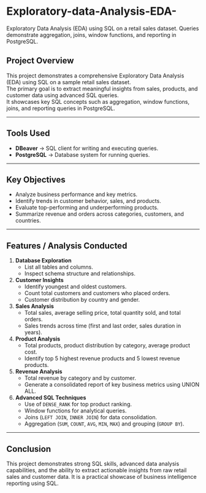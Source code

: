 # Exploratory-data-Analysis-EDA-
Exploratory Data Analysis (EDA) using SQL on a retail sales dataset. Queries demonstrate aggregation, joins, window functions, and reporting in PostgreSQL.

## Project Overview
This project demonstrates a comprehensive Exploratory Data Analysis (EDA) using SQL on a sample retail sales dataset.  
The primary goal is to extract meaningful insights from sales, products, and customer data using advanced SQL queries.  
It showcases key SQL concepts such as aggregation, window functions, joins, and reporting queries in PostgreSQL.

---
## Tools Used
- **DBeaver** → SQL client for writing and executing queries.
- **PostgreSQL** → Database system for running queries.
---
## Key Objectives
- Analyze business performance and key metrics.
- Identify trends in customer behavior, sales, and products.
- Evaluate top-performing and underperforming products.
- Summarize revenue and orders across categories, customers, and countries.

---
## Features / Analysis Conducted
1. **Database Exploration**
   - List all tables and columns.
   - Inspect schema structure and relationships.
2. **Customer Insights**
   - Identify youngest and oldest customers.
   - Count total customers and customers who placed orders.
   - Customer distribution by country and gender.
3. **Sales Analysis**
   - Total sales, average selling price, total quantity sold, and total orders.
   - Sales trends across time (first and last order, sales duration in years).
4. **Product Analysis**
   - Total products, product distribution by category, average product cost.
   - Identify top 5 highest revenue products and 5 lowest revenue products.
5. **Revenue Analysis**
   - Total revenue by category and by customer.
   - Generate a consolidated report of key business metrics using UNION ALL.
6. **Advanced SQL Techniques**
   - Use of `DENSE_RANK` for top product ranking.
   - Window functions for analytical queries.
   - Joins (`LEFT JOIN`, `INNER JOIN`) for data consolidation.
   - Aggregation (`SUM`, `COUNT`, `AVG`, `MIN`, `MAX`) and grouping (`GROUP BY`).

---
## Conclusion

This project demonstrates strong SQL skills, advanced data analysis capabilities, and the ability to extract actionable insights from raw retail sales and customer data. It is a practical showcase of business intelligence reporting using SQL.



